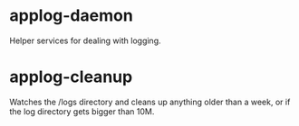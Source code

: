# applog-daemon

Helper services for dealing with logging.

# applog-cleanup

Watches the /logs directory and cleans up anything older than a week,
or if the log directory gets bigger than 10M.
